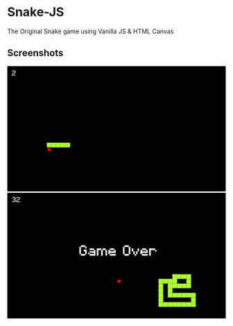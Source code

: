 # Snake-JS
The Original Snake game using Vanilla JS &amp; HTML Canvas

## Screenshots
<img src = 'screenshots/game.png'>
<img src = 'screenshots/game-over.png'>
